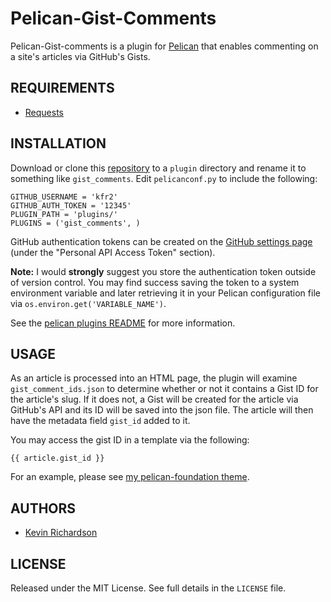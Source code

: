 # Pelican-Gist-Comments
Pelican-Gist-comments is a plugin for [Pelican](http://blog.getpelican.com/) that enables commenting on a site's articles via GitHub's Gists.

## REQUIREMENTS
 * [Requests](http://docs.python-requests.org/en/latest/)


## INSTALLATION
Download or clone this [repository](https://github.com/kfr2/pelican-gist-comments) to a `plugin` directory and rename it to something like `gist_comments`. Edit `pelicanconf.py` to include the following:

	GITHUB_USERNAME = 'kfr2'
	GITHUB_AUTH_TOKEN = '12345'
    PLUGIN_PATH = 'plugins/'
    PLUGINS = ('gist_comments', )

GitHub authentication tokens can be created on the [GitHub settings page](https://github.com/settings/applications) (under the "Personal API Access Token" section).

**Note:** I would **strongly** suggest you store the authentication token outside of version control. You may find success saving the token to a system environment variable and later retrieving it in your Pelican configuration file via `os.environ.get('VARIABLE_NAME')`.

See the [pelican plugins README](https://github.com/getpelican/pelican-plugins/) for more information.


## USAGE
As an article is processed into an HTML page, the plugin will examine `gist_comment_ids.json` to determine whether or not it contains a Gist ID for the article's slug. If it does not, a Gist will be created for the article via GitHub's API and its ID will be saved into the json file. The article will then have the metadata field `gist_id` added to it.

You may access the gist ID in a template via the following:

	{{ article.gist_id }}
	
For an example, please see [my pelican-foundation theme](https://github.com/kfr2/pelican-foundation/blob/master/templates/article.html#L19).


## AUTHORS
* [Kevin Richardson](https://github.com/kfr2)


## LICENSE
Released under the MIT License.  See full details in the `LICENSE` file.

